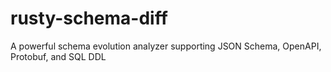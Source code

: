 # rusty-schema-diff
A powerful schema evolution analyzer supporting JSON Schema, OpenAPI, Protobuf, and SQL DDL
